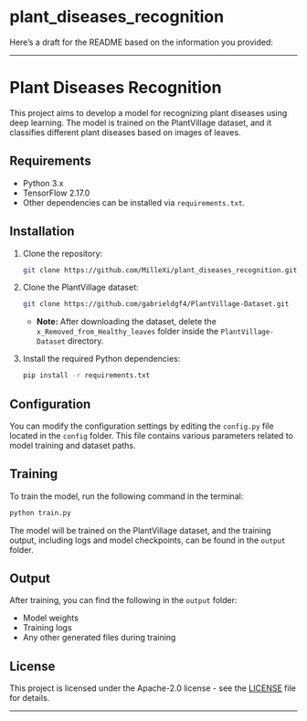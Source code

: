 # plant_diseases_recognition
Here’s a draft for the README based on the information you provided:

---

# Plant Diseases Recognition

This project aims to develop a model for recognizing plant diseases using deep learning. The model is trained on the PlantVillage dataset, and it classifies different plant diseases based on images of leaves.

## Requirements

- Python 3.x
- TensorFlow 2.17.0
- Other dependencies can be installed via `requirements.txt`.

## Installation

1. Clone the repository:
   ```bash
   git clone https://github.com/MilleXi/plant_diseases_recognition.git
   ```

2. Clone the PlantVillage dataset:
   ```bash
   git clone https://github.com/gabrieldgf4/PlantVillage-Dataset.git
   ```
   - **Note:** After downloading the dataset, delete the `x_Removed_from_Healthy_leaves` folder inside the `PlantVillage-Dataset` directory.

3. Install the required Python dependencies:
   ```bash
   pip install -r requirements.txt
   ```

## Configuration

You can modify the configuration settings by editing the `config.py` file located in the `config` folder. This file contains various parameters related to model training and dataset paths.

## Training

To train the model, run the following command in the terminal:
```bash
python train.py
```

The model will be trained on the PlantVillage dataset, and the training output, including logs and model checkpoints, can be found in the `output` folder.

## Output

After training, you can find the following in the `output` folder:
- Model weights
- Training logs
- Any other generated files during training

## License

This project is licensed under the Apache-2.0 license - see the [LICENSE](LICENSE) file for details.

---
